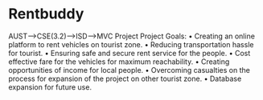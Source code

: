 # Rentbuddy
AUST-->CSE(3.2)-->ISD-->MVC Project
Project Goals: 
• Creating an online platform to rent vehicles on tourist zone.
• Reducing transportation hassle for tourist.
• Ensuring safe and secure rent service for the people.
• Cost effective fare for the vehicles for maximum reachability.
• Creating opportunities of income for local people.
• Overcoming casualties on the process for expansion of the project on other tourist zone.
• Database expansion for future use.
